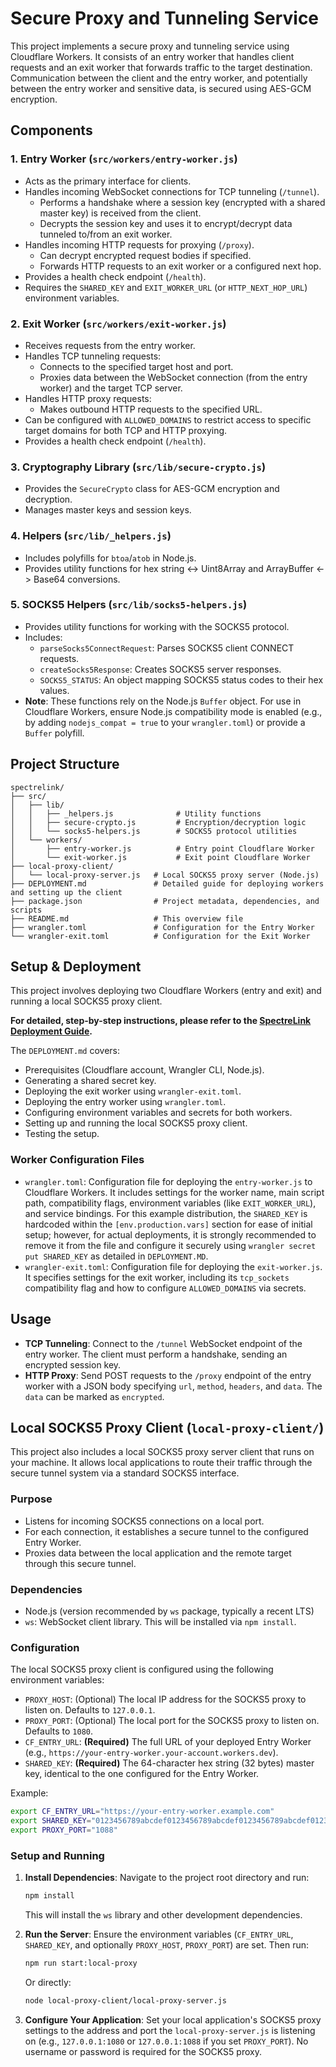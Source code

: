 # Secure Proxy and Tunneling Service

This project implements a secure proxy and tunneling service using Cloudflare Workers. It consists of an entry worker that handles client requests and an exit worker that forwards traffic to the target destination. Communication between the client and the entry worker, and potentially between the entry worker and sensitive data, is secured using AES-GCM encryption.

## Components

### 1. Entry Worker (`src/workers/entry-worker.js`)
-   Acts as the primary interface for clients.
-   Handles incoming WebSocket connections for TCP tunneling (`/tunnel`).
    -   Performs a handshake where a session key (encrypted with a shared master key) is received from the client.
    -   Decrypts the session key and uses it to encrypt/decrypt data tunneled to/from an exit worker.
-   Handles incoming HTTP requests for proxying (`/proxy`).
    -   Can decrypt encrypted request bodies if specified.
    -   Forwards HTTP requests to an exit worker or a configured next hop.
-   Provides a health check endpoint (`/health`).
-   Requires the `SHARED_KEY` and `EXIT_WORKER_URL` (or `HTTP_NEXT_HOP_URL`) environment variables.

### 2. Exit Worker (`src/workers/exit-worker.js`)
-   Receives requests from the entry worker.
-   Handles TCP tunneling requests:
    -   Connects to the specified target host and port.
    -   Proxies data between the WebSocket connection (from the entry worker) and the target TCP server.
-   Handles HTTP proxy requests:
    -   Makes outbound HTTP requests to the specified URL.
-   Can be configured with `ALLOWED_DOMAINS` to restrict access to specific target domains for both TCP and HTTP proxying.
-   Provides a health check endpoint (`/health`).

### 3. Cryptography Library (`src/lib/secure-crypto.js`)
-   Provides the `SecureCrypto` class for AES-GCM encryption and decryption.
-   Manages master keys and session keys.

### 4. Helpers (`src/lib/_helpers.js`)
-   Includes polyfills for `btoa`/`atob` in Node.js.
-   Provides utility functions for hex string <-> Uint8Array and ArrayBuffer <-> Base64 conversions.

### 5. SOCKS5 Helpers (`src/lib/socks5-helpers.js`)
-   Provides utility functions for working with the SOCKS5 protocol.
-   Includes:
    -   `parseSocks5ConnectRequest`: Parses SOCKS5 client CONNECT requests.
    -   `createSocks5Response`: Creates SOCKS5 server responses.
    -   `SOCKS5_STATUS`: An object mapping SOCKS5 status codes to their hex values.
-   **Note**: These functions rely on the Node.js `Buffer` object. For use in Cloudflare Workers, ensure Node.js compatibility mode is enabled (e.g., by adding `nodejs_compat = true` to your `wrangler.toml`) or provide a `Buffer` polyfill.

## Project Structure

```
spectrelink/
├── src/
│   ├── lib/
│   │   ├── _helpers.js              # Utility functions
│   │   ├── secure-crypto.js         # Encryption/decryption logic
│   │   └── socks5-helpers.js        # SOCKS5 protocol utilities
│   └── workers/
│       ├── entry-worker.js          # Entry point Cloudflare Worker
│       └── exit-worker.js           # Exit point Cloudflare Worker
├── local-proxy-client/
│   └── local-proxy-server.js   # Local SOCKS5 proxy server (Node.js)
├── DEPLOYMENT.md               # Detailed guide for deploying workers and setting up the client
├── package.json                # Project metadata, dependencies, and scripts
├── README.md                   # This overview file
├── wrangler.toml               # Configuration for the Entry Worker
└── wrangler-exit.toml          # Configuration for the Exit Worker
```

## Setup & Deployment

This project involves deploying two Cloudflare Workers (entry and exit) and running a local SOCKS5 proxy client.

**For detailed, step-by-step instructions, please refer to the [SpectreLink Deployment Guide](./DEPLOYMENT.md).**

The `DEPLOYMENT.md` covers:
- Prerequisites (Cloudflare account, Wrangler CLI, Node.js).
- Generating a shared secret key.
- Deploying the exit worker using `wrangler-exit.toml`.
- Deploying the entry worker using `wrangler.toml`.
- Configuring environment variables and secrets for both workers.
- Setting up and running the local SOCKS5 proxy client.
- Testing the setup.

### Worker Configuration Files
-   `wrangler.toml`: Configuration file for deploying the `entry-worker.js` to Cloudflare Workers. It includes settings for the worker name, main script path, compatibility flags, environment variables (like `EXIT_WORKER_URL`), and service bindings. For this example distribution, the `SHARED_KEY` is hardcoded within the `[env.production.vars]` section for ease of initial setup; however, for actual deployments, it is strongly recommended to remove it from the file and configure it securely using `wrangler secret put SHARED_KEY` as detailed in `DEPLOYMENT.MD`.
-   `wrangler-exit.toml`: Configuration file for deploying the `exit-worker.js`. It specifies settings for the exit worker, including its `tcp_sockets` compatibility flag and how to configure `ALLOWED_DOMAINS` via secrets.

## Usage

-   **TCP Tunneling**: Connect to the `/tunnel` WebSocket endpoint of the entry worker. The client must perform a handshake, sending an encrypted session key.
-   **HTTP Proxy**: Send POST requests to the `/proxy` endpoint of the entry worker with a JSON body specifying `url`, `method`, `headers`, and `data`. The `data` can be marked as `encrypted`.

## Local SOCKS5 Proxy Client (`local-proxy-client/`)

This project also includes a local SOCKS5 proxy server client that runs on your machine. It allows local applications to route their traffic through the secure tunnel system via a standard SOCKS5 interface.

### Purpose
-   Listens for incoming SOCKS5 connections on a local port.
-   For each connection, it establishes a secure tunnel to the configured Entry Worker.
-   Proxies data between the local application and the remote target through this secure tunnel.

### Dependencies
-   Node.js (version recommended by `ws` package, typically a recent LTS)
-   `ws`: WebSocket client library. This will be installed via `npm install`.

### Configuration
The local SOCKS5 proxy client is configured using the following environment variables:

-   `PROXY_HOST`: (Optional) The local IP address for the SOCKS5 proxy to listen on. Defaults to `127.0.0.1`.
-   `PROXY_PORT`: (Optional) The local port for the SOCKS5 proxy to listen on. Defaults to `1080`.
-   `CF_ENTRY_URL`: **(Required)** The full URL of your deployed Entry Worker (e.g., `https://your-entry-worker.your-account.workers.dev`).
-   `SHARED_KEY`: **(Required)** The 64-character hex string (32 bytes) master key, identical to the one configured for the Entry Worker.

Example:
```bash
export CF_ENTRY_URL="https://your-entry-worker.example.com"
export SHARED_KEY="0123456789abcdef0123456789abcdef0123456789abcdef0123456789abcdef"
export PROXY_PORT="1088"
```

### Setup and Running
1.  **Install Dependencies**:
    Navigate to the project root directory and run:
    ```bash
    npm install
    ```
    This will install the `ws` library and other development dependencies.

2.  **Run the Server**:
    Ensure the environment variables (`CF_ENTRY_URL`, `SHARED_KEY`, and optionally `PROXY_HOST`, `PROXY_PORT`) are set. Then run:
    ```bash
    npm run start:local-proxy
    ```
    Or directly:
    ```bash
    node local-proxy-client/local-proxy-server.js
    ```

3.  **Configure Your Application**:
    Set your local application's SOCKS5 proxy settings to the address and port the `local-proxy-server.js` is listening on (e.g., `127.0.0.1:1080` or `127.0.0.1:1088` if you set `PROXY_PORT`). No username or password is required for the SOCKS5 proxy.

